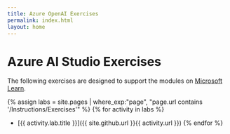 ```yaml
---
title: Azure OpenAI Exercises
permalink: index.html
layout: home
---
```


# Azure AI Studio Exercises

The following exercises are designed to support the modules on [Microsoft Learn](https://learn.microsoft.com/training).

{% assign labs = site.pages | where_exp:"page", "page.url contains '/Instructions/Exercises'" %}
{% for activity in labs  %}
- [{{ activity.lab.title }}]({{ site.github.url }}{{ activity.url }})
{% endfor %}
